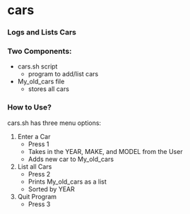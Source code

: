 # cars
### Logs and Lists Cars

### Two Components:
* cars.sh script
	* program to add/list cars
* My_old_cars file
	* stores all cars

### How to Use?
cars.sh has three menu options:
1. Enter a Car
	* Press 1
	* Takes in the YEAR, MAKE, and MODEL from the User
	* Adds new car to My_old_cars
2. List all Cars
	* Press 2
	* Prints My_old_cars as a list 
	* Sorted by YEAR
3. Quit Program
	* Press 3

